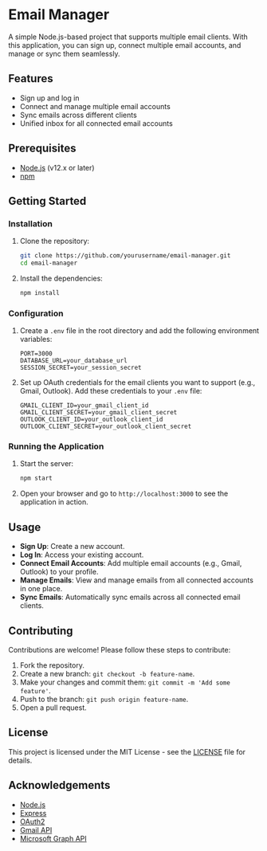 # Email Manager

A simple Node.js-based project that supports multiple email clients. With this application, you can sign up, connect multiple email accounts, and manage or sync them seamlessly.

## Features

- Sign up and log in
- Connect and manage multiple email accounts
- Sync emails across different clients
- Unified inbox for all connected email accounts

## Prerequisites

- [Node.js](https://nodejs.org/en/) (v12.x or later)
- [npm](https://www.npmjs.com/)

## Getting Started

### Installation

1. Clone the repository:

    ```bash
    git clone https://github.com/yourusername/email-manager.git
    cd email-manager
    ```

2. Install the dependencies:

    ```bash
    npm install
    ```

### Configuration

1. Create a `.env` file in the root directory and add the following environment variables:

    ```plaintext
    PORT=3000
    DATABASE_URL=your_database_url
    SESSION_SECRET=your_session_secret
    ```

2. Set up OAuth credentials for the email clients you want to support (e.g., Gmail, Outlook). Add these credentials to your `.env` file:

    ```plaintext
    GMAIL_CLIENT_ID=your_gmail_client_id
    GMAIL_CLIENT_SECRET=your_gmail_client_secret
    OUTLOOK_CLIENT_ID=your_outlook_client_id
    OUTLOOK_CLIENT_SECRET=your_outlook_client_secret
    ```

### Running the Application

1. Start the server:

    ```bash
    npm start
    ```

2. Open your browser and go to `http://localhost:3000` to see the application in action.

## Usage

- **Sign Up**: Create a new account.
- **Log In**: Access your existing account.
- **Connect Email Accounts**: Add multiple email accounts (e.g., Gmail, Outlook) to your profile.
- **Manage Emails**: View and manage emails from all connected accounts in one place.
- **Sync Emails**: Automatically sync emails across all connected email clients.

## Contributing

Contributions are welcome! Please follow these steps to contribute:

1. Fork the repository.
2. Create a new branch: `git checkout -b feature-name`.
3. Make your changes and commit them: `git commit -m 'Add some feature'`.
4. Push to the branch: `git push origin feature-name`.
5. Open a pull request.

## License

This project is licensed under the MIT License - see the [LICENSE](LICENSE) file for details.

## Acknowledgements

- [Node.js](https://nodejs.org/)
- [Express](https://expressjs.com/)
- [OAuth2](https://oauth.net/2/)
- [Gmail API](https://developers.google.com/gmail/api)
- [Microsoft Graph API](https://developer.microsoft.com/en-us/graph/)

